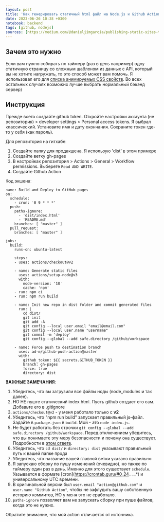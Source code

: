 ```yaml
---
layout: post
title: 'Как генерировать статичный html файл на Node.js и Github Actions'
date: 2023-06-26 10:38 +0300
notebook: backend
tags: [github, nodejs]
sources: [https://medium.com/@danieljimgarcia/publishing-static-sites-to-github-pages-using-github-actions-8040f57dfeaf]
---
```

## Зачем это нужно
Если вам нужно собирать по таймеру (раз в день например) одну статичную страницу со сложным шаблоном из данных с API, который вы не хотите нагружать, то это способ может вам помочь. Я использовал его для [списка анимируемых CSS свойств](https://vallek.github.io/animatable-css/). Во всех остальных случаях возможно лучше выбрать нормальный бэкэнд сервер)

## Инструкция 
Прежде всего создайте github token. Откройте настройки аккаунта (не репозитория) > developer settings > Personal access tokens. Я выбрал классический. Установите имя и дату окончания. Сохраните токен где-то у себя (как пароль).

Для репозитория на гитхабе:

1. Создайте папку для продакшена. Я использую 'dist' в этом примере
2. Создайте ветку gh-pages 
3. В настройках репозитория > Actions > General > Workflow permissions. Выберете `Read AND WRITE`.
4. Создайте Github Action

Код экшена:
```
name: Build and Deploy to GitHub pages
on:
  schedule:
    - cron: '0 9 * * *'
  push:
    paths-ignore:
      - 'dist/index.html'
      - 'README.md'
    branches: [ "master" ]
  pull_request:
    branches: [ "master" ]

jobs:
  build:
    runs-on: ubuntu-latest
    
    steps:
    - uses: actions/checkout@v2

    - name: Generate static files
      uses: actions/setup-node@v3
      with:
        node-version: '18'
        cache: 'npm'
    - run: npm ci
    - run: npm run build

    - name: Init new repo in dist folder and commit generated files
      run: |
        cd dist/
        git init
        git add -A
        git config --local user.email "email@email.com"
        git config --local user.name "username"
        git commit -m 'deploy'
        git config --global --add safe.directory /github/workspace
        
    - name: Force push to destination branch
      uses: ad-m/github-push-action@master
      with:
        github_token: ${{ secrets.GITHUB_TOKEN }}
        branch: gh-pages
        force: true
        directory: dist
```
**ВАЖНЫЕ ЗАМЕЧАНИЯ**:
1. Убедитесь, что вы загрузили все файлы ноды (node_modules и так далее).
2. НО НЕ пуште статический index.html. Пусть github создает его сам. Добавьте его в .gitignore
3. `actions/checkout@v2` - у меня работало только с **v2**
4. Убедитесь, что "npm run build" запускает правильный js-файл. Задайте в `package.json` в `build`. Мой - это `node index.js`.
5. Не будет работать без строчки `git config --global --add safe.directory /github/workspace`. Перед отключением убедитесь, что вы понимаете эту меру безопасности и [почему она существует](https://github.com/git/git/commit/8959555cee7ec045958f9b6dd62e541affb7e7d9 ). Подробности в [этом ответе](https://stackoverflow.com/a/71904131/9749171 ).
6. Убедитесь, что `cd dist/` и `directory: dist` указывают правильный путь к вашей папке прода
7. Убедитесь, что название вашей главной ветки указано правильно
8. Я запускаю сборку по  пушу изменений (очевидно), но также по таймеру один раз в день. Именно для этого существует `schedule`. Уазывается в формате [cron](https://crontab.guru/#0_24_ *_*_*) и универсальному UTC времени.
9. В оригинальной версии был `user.email "action@github.com"` и `user.name "GitHub Action"`, чтобы не зафлудить вашу собственную историю коммитов, НО у меня это не сработало.
10. `paths-ignore` позволяет вам не запускать сборку при пуше файлов, когда это не нужно.

Обратите внимание, что мой action отличается от источника.